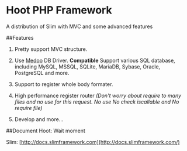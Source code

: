 Hoot PHP Framework
====

A distribution of Slim with MVC and some advanced features

##Features

1. Pretty support MVC structure.

2. Use [Medoo](https://github.com/catfan/Medoo) DB Driver. **Compatible** Support various SQL database, including MySQL, MSSQL, SQLite, MariaDB, Sybase, Oracle, PostgreSQL and more.

3. Support to register whole body formater.

4. High performance register router *(Don't worry about require to many files and no use for this request. No use No check iscallable and No require file)*

5. Develop and more...

##Document
Hoot: Wait moment

Slim: [http://docs.slimframework.com](http://docs.slimframework.com/)
